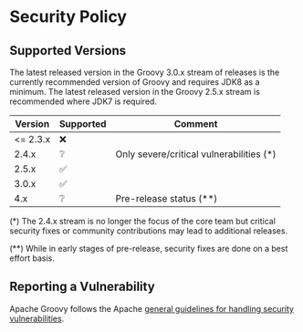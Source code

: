 # Security Policy

## Supported Versions

The latest released version in the Groovy 3.0.x stream of releases
is the currently recommended version of Groovy and requires JDK8 as a minimum.
The latest released version in the Groovy 2.5.x stream is recommended where JDK7 is required.

| Version  | Supported          | Comment                                  |
| -------- | ------------------ | ---------------------------------------- |
| <= 2.3.x | :x:                |                                          |
| 2.4.x    | :grey_question:    | Only severe/critical vulnerabilities (*) |
| 2.5.x    | :white_check_mark: |                                          |
| 3.0.x    | :white_check_mark: |                                          |
| 4.x      | :grey_question:    | Pre-release status (**)                  |

(\*) The 2.4.x stream is no longer the focus of the core team
but critical security fixes or community contributions may lead
to additional releases.

(**) While in early stages of pre-release, security fixes are
done on a best effort basis.

## Reporting a Vulnerability

Apache Groovy follows the Apache
[general guidelines for handling security vulnerabilities](http://www.apache.org/security/committers.html).

